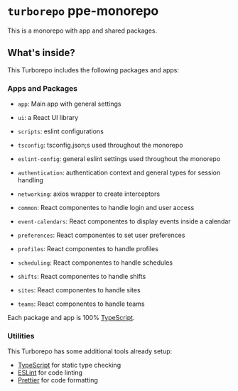 # `turborepo` ppe-monorepo

This is a monorepo with app and shared packages.

## What's inside?

This Turborepo includes the following packages and apps:

### Apps and Packages

- `app`: Main app with general settings

- `ui`: a React UI library
- `scripts`: eslint configurations
- `tsconfig`: tsconfig.json;s used throughout the monorepo
- `eslint-config`: general eslint settings used throughout the monorepo
- `authentication`: authentication context and general types for session handling
- `networking`: axios wrapper to create interceptors
- `common`: React componentes to handle login and user access
- `event-calendars`: React componentes to display events inside a calendar
- `preferences`: React componentes to set user preferences
- `profiles`: React componentes to handle profiles
- `scheduling`: React componentes to handle schedules
- `shifts`: React componentes to handle shifts
- `sites`: React componentes to handle sites
- `teams`: React componentes to handle teams


Each package and app is 100% [TypeScript](https://www.typescriptlang.org/).

### Utilities

This Turborepo has some additional tools already setup:

- [TypeScript](https://www.typescriptlang.org/) for static type checking
- [ESLint](https://eslint.org/) for code linting
- [Prettier](https://prettier.io) for code formatting
